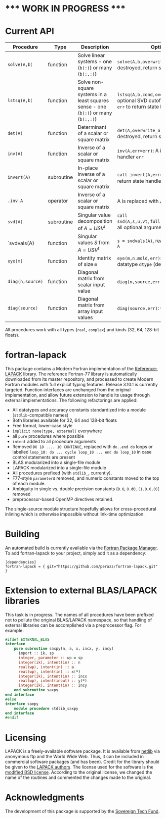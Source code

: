 # *** WORK IN PROGRESS ***

# Current API
Procedure   | Type | Description | Optional arguments
---        | ---         | --- | ---
`solve(A,b)` | function | Solve linear systems - one (`b(:)`) or many (`b(:,:)`) | `solve(A,b,overwrite_a,err)`: option to let A be destroyed, return state handler `err`
`lstsq(A,b)` | function | Solve non-square systems in a least squares sense - one (`b(:)`) or many (`b(:,:)`) | `lstsq(A,b,cond,overwrite_a,rank,err)`: `cond` is optional SVD cutoff; `rank` to return matrix rank, `err` to return state handler
`det(A)` | function | Determinant of a scalar or square matrix | `det(A,overwrite_a,err=err)`: option to let A be destroyed, return state handler `err`
`inv(A)` | function | Inverse of a scalar or square matrix | `inv(A,err=err)`: A is not destroyed; return state handler `err`
`invert(A)` | subroutine | In-place inverse of a scalar or square matrix | `call invert(A,err=err)`: A is replaced with $A^{-1}$, return state handler `err`
`.inv.A` | operator | Inverse of a scalar or square matrix | A is replaced with $A^{-1}$
`svd(A)` | subroutine | Singular value decomposition of $A = U S V^t$ | `call svd(A,s,u,vt,full_matrices=.false.,err=state)`, all optional arguments but `A,s`
`svdvals(A) | function | Singular values $S$ from $A = U S V^t$ | `s = svdvals(A)`, real array with same precision as `A`
`eye(m)` | function | Identity matrix of size `m` | `eye(m,n,mold,err)`: Optional column size `n`, datatype `dtype` (default: real64), error handler
`diag(n,source)` | function | Diagonal matrix from scalar input value | `diag(n,source,err)`: Optional error handler
`diag(source)` | function | Diagonal matrix from array input values | `diag(source,err)`: Optional error handler

All procedures work with all types (`real`, `complex`) and kinds (32, 64, 128-bit floats).

# fortran-lapack
This package contains a Modern Fortran implementation of the [Reference-LAPACK](http://github.com/reference-LAPACK) library.
The reference Fortran-77 library is automatically downloaded from its master repository, and processed to create Modern Fortran modules with full explicit typing features. 
Release 3.10.1 is currently targeted. Function interfaces are unchanged from the original implementation, and allow future extension to handle its usage through external implementations.
The following refactorings are applied: 
- All datatypes and accuracy constants standardized into a module (`stdlib`-compatible names)
- Both libraries available for 32, 64 and 128-bit floats
- Free format, lower-case style
- `implicit none(type, external)` everywhere
- all `pure` procedures where possible
- `intent` added to all procedure arguments
- Removed `DO 10 .... 10 CONTINUE`, replaced with `do..end do` loops or labelled `loop_10: do ... cycle loop_10 ... end do loop_10` in case control statements are present
- BLAS modularized into a single-file module
- LAPACK modularized into a single-file module
- All procedures prefixed (with `stdlib_`, currently).
- F77-style `parameter`s removed, and numeric constants moved to the top of each module.
- Ambiguity in single vs. double precision constants (`0.0`, `0.d0`, `(1.0,0.0)`) removed
- preprocessor-based OpenMP directives retained.

The single-source module structure hopefully allows for cross-procedural inlining which is otherwise impossible without link-time optimization.

# Building
An automated build is currently available via the [Fortran Package Manager](https://fpm.fortran-lang.org).
To add fortran-lapack to your project, simply add it as a dependency: 

```
[dependencies]
fortran-lapack = { git="https://github.com/perazz/fortran-lapack.git" }
```
# Extension to external BLAS/LAPACK libraries

This task is in progress. The names of all procedures have been prefixed not to pollute the original BLAS/LAPACK namespace, so that handling of external libraries can be accomplished via a preprocessor flag. For example:

```fortran  
#ifdef EXTERNAL_BLAS
interface 
    pure subroutine saxpy(n, a, x, incx, y, incy)
      import :: ik, sp
      integer, parameter :: wp = sp
      integer(ik), intent(in) :: n
      real(wp), intent(in) :: a
      real(wp), intent(in) :: x(*)
      integer(ik), intent(in) :: incx
      real(wp), intent(inout) :: y(*)
      integer(ik), intent(in) :: incy
    end subroutine saxpy
end interface
#else
interface saxpy
    module procedure stdlib_saxpy
end interface
#endif
```

# Licensing

LAPACK is a freely-available software package. It is available from [netlib](https://www.netlib.org/lapack/) via anonymous ftp and the World Wide Web. Thus, it can be included in commercial software packages (and has been). Credit for the library should be given to the [LAPACK authors](https://www.netlib.org/lapack/contributor-list.html).
The license used for the software is the [modified BSD license](https://www.netlib.org/lapack/LICENSE.txt).
According to the original license, we changed the name of the routines and commented the changes made to the original.

# Acknowledgments
The development of this package is supported by the [Sovereign Tech Fund](https://www.sovereigntechfund.de).
